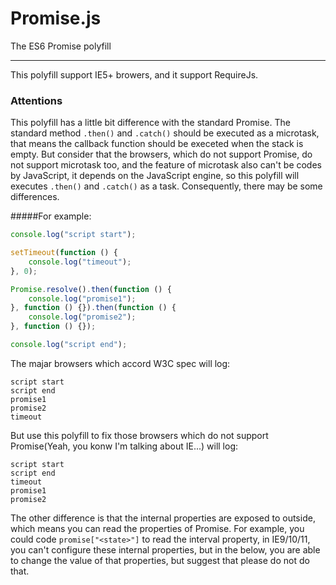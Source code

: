 # Promise.js
The ES6 Promise polyfill
****
This polyfill support IE5+ browers, and it support RequireJs.
### Attentions
This polyfill has a little bit difference with the standard Promise. The standard method `.then()` and `.catch()` should be executed as a microtask, that means the callback function should be execeted when the stack is empty. But consider that the browsers, which do not support Promise, do not support microtask too, and the feature of microtask also can't be codes by JavaScript, it depends on the JavaScript engine, so this polyfill will executes `.then()` and `.catch()` as a task. Consequently, there may be some differences.

#####For example:
```javascript
console.log("script start");

setTimeout(function () {
	console.log("timeout");
}, 0);

Promise.resolve().then(function () {
	console.log("promise1");
}, function () {}).then(function () {
	console.log("promise2");
}, function () {});

console.log("script end");
```
The majar browsers which accord W3C spec will log:
```
script start
script end
promise1
promise2
timeout
```
But use this polyfill to fix those browsers which do not support Promise(Yeah, you konw I'm talking about IE...) will log:
```
script start
script end
timeout
promise1
promise2
```

The other difference is that the internal properties are exposed to outside, which means you can read the properties of Promise. For example, you could code `promise["<state>"]` to read the interval property, in IE9/10/11, you can't configure these internal properties, but in the below, you are able to change the value of that properties, but suggest that please do not do that.


